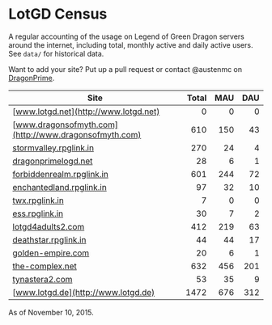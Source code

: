 # LotGD Census
A regular accounting of the usage on Legend of Green Dragon servers around the internet, including total, monthly active and daily active users. See `data/` for historical data.

Want to add your site? Put up a pull request or contact @austenmc on [DragonPrime](http://dragonprime.net).


Site | Total | MAU | DAU
--- | ---:| ---:| ---:
[www.lotgd.net](http://www.lotgd.net)|0|0|0
[www.dragonsofmyth.com](http://www.dragonsofmyth.com)|610|150|43
[stormvalley.rpglink.in](http://stormvalley.rpglink.in)|270|24|4
[dragonprimelogd.net](http://dragonprimelogd.net)|28|6|1
[forbiddenrealm.rpglink.in](http://forbiddenrealm.rpglink.in)|601|244|72
[enchantedland.rpglink.in](http://enchantedland.rpglink.in)|97|32|10
[twx.rpglink.in](http://twx.rpglink.in)|7|0|0
[ess.rpglink.in](http://ess.rpglink.in)|30|7|2
[lotgd4adults2.com](http://lotgd4adults2.com)|412|219|63
[deathstar.rpglink.in](http://deathstar.rpglink.in)|44|44|17
[golden-empire.com](http://golden-empire.com)|20|6|1
[the-complex.net](http://the-complex.net)|632|456|201
[tynastera2.com](http://tynastera2.com)|53|35|9
[www.lotgd.de](http://www.lotgd.de)|1472|676|312

As of November 10, 2015.
